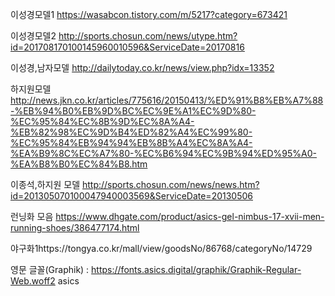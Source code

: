 이성경모델1 https://wasabcon.tistory.com/m/5217?category=673421

이성경모델2 http://sports.chosun.com/news/utype.htm?id=201708170100145960010596&ServiceDate=20170816

이성경,남자모델 http://dailytoday.co.kr/news/view.php?idx=13352 

하지원모델 http://news.jkn.co.kr/articles/775616/20150413/%ED%91%B8%EB%A7%88-%EB%94%B0%EB%9D%BC%EC%9E%A1%EC%9D%80-%EC%95%84%EC%8B%9D%EC%8A%A4-%EB%82%98%EC%9D%B4%ED%82%A4%EC%99%80-%EC%95%84%EB%94%94%EB%8B%A4%EC%8A%A4-%EA%B9%8C%EC%A7%80-%EC%B6%94%EC%9B%94%ED%95%A0-%EA%B8%B0%EC%84%B8.htm

이종석,하지원 모델 http://sports.chosun.com/news/news.htm?id=201305070100047940003569&ServiceDate=20130506

런닝화 모음 https://www.dhgate.com/product/asics-gel-nimbus-17-xvii-men-running-shoes/386477174.html

야구화1https://tongya.co.kr/mall/view/goodsNo/86768/categoryNo/14729



영문 글꼴(Graphik) : https://fonts.asics.digital/graphik/Graphik-Regular-Web.woff2 asics
